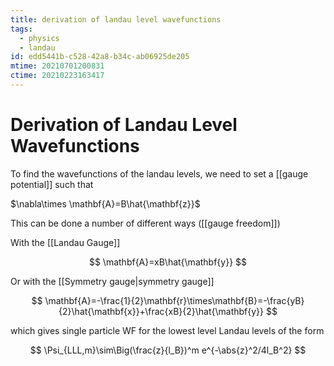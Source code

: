 ```yaml
---
title: derivation of landau level wavefunctions
tags:
  - physics
  - landau
id: edd5441b-c528-42a8-b34c-ab06925de205
mtime: 20210701200831
ctime: 20210223163417
---
```


# Derivation of Landau Level Wavefunctions

To find the wavefunctions of the landau levels, we need to set a [[gauge potential]] such that

$\nabla\times \mathbf{A}=B\hat{\mathbf{z}}$

This can be done a number of different ways ([[gauge freedom]])

With the [[Landau Gauge]]

$$
\mathbf{A}=xB\hat{\mathbf{y}}
$$

Or with the [[Symmetry gauge|symmetry gauge]]

$$
\mathbf{A}=-\frac{1}{2}\mathbf{r}\times\mathbf{B}=-\frac{yB}{2}\hat{\mathbf{x}}+\frac{xB}{2}\hat{\mathbf{y}}
$$

which gives single particle WF for the lowest level Landau levels of the form

$$
\Psi_{LLL,m}\sim\Big(\frac{z}{l_B})^m e^{-\abs{z}^2/4l_B^2}
$$
